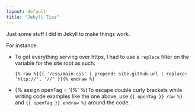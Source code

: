 ```yaml
---
layout: default
title: "Jekyll Tips"
---
```

Just some stuff I did in Jekyll to make things work.

For instance:

- To get everything serving over https, I had to use a `replace` filter on the variable for the site root as such:

    ```
    {% raw %}{{ '/css/main.css' | prepend: site.github.url | replace: 'http://', '//' }}{% endraw %}
    ```

- {% assign openTag = '{%' %}To escape double curly brackets while writing code examples like the one above, use `{{ openTag }} raw %}` and `{{ openTag }} endraw %}` around the code.
